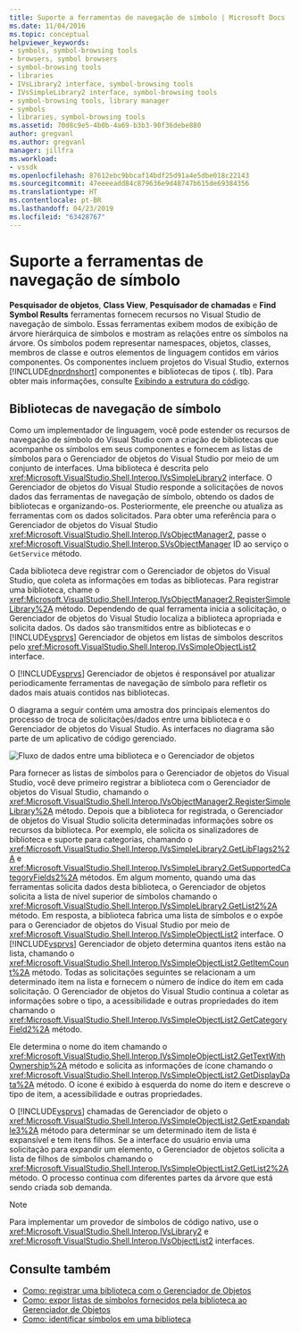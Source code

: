 ```yaml
---
title: Suporte a ferramentas de navegação de símbolo | Microsoft Docs
ms.date: 11/04/2016
ms.topic: conceptual
helpviewer_keywords:
- symbols, symbol-browsing tools
- browsers, symbol browsers
- symbol-browsing tools
- libraries
- IVsLibrary2 interface, symbol-browsing tools
- IVsSimpleLibrary2 interface, symbol-browsing tools
- symbol-browsing tools, library manager
- symbols
- libraries, symbol-browsing tools
ms.assetid: 70d8c9e5-4b0b-4a69-b3b3-90f36debe880
author: gregvanl
ms.author: gregvanl
manager: jillfra
ms.workload:
- vssdk
ms.openlocfilehash: 87612ebc9bbcaf14bdf25d91a4e5dbe018c22143
ms.sourcegitcommit: 47eeeeadd84c879636e9d48747b615de69384356
ms.translationtype: HT
ms.contentlocale: pt-BR
ms.lasthandoff: 04/23/2019
ms.locfileid: "63428767"
---
```

# <a name="supporting-symbol-browsing-tools"></a>Suporte a ferramentas de navegação de símbolo
**Pesquisador de objetos**, **Class View**, **Pesquisador de chamadas** e **Find Symbol Results** ferramentas fornecem recursos no Visual Studio de navegação de símbolo. Essas ferramentas exibem modos de exibição de árvore hierárquica de símbolos e mostram as relações entre os símbolos na árvore. Os símbolos podem representar namespaces, objetos, classes, membros de classe e outros elementos de linguagem contidos em vários componentes. Os componentes incluem projetos do Visual Studio, externos [!INCLUDE[dnprdnshort](../../code-quality/includes/dnprdnshort_md.md)] componentes e bibliotecas de tipos (. tlb). Para obter mais informações, consulte [Exibindo a estrutura do código](../../ide/viewing-the-structure-of-code.md).

## <a name="symbol-browsing-libraries"></a>Bibliotecas de navegação de símbolo
 Como um implementador de linguagem, você pode estender os recursos de navegação de símbolo do Visual Studio com a criação de bibliotecas que acompanhe os símbolos em seus componentes e fornecem as listas de símbolos para o Gerenciador de objetos do Visual Studio por meio de um conjunto de interfaces. Uma biblioteca é descrita pelo <xref:Microsoft.VisualStudio.Shell.Interop.IVsSimpleLibrary2> interface. O Gerenciador de objetos do Visual Studio responde a solicitações de novos dados das ferramentas de navegação de símbolo, obtendo os dados de bibliotecas e organizando-os. Posteriormente, ele preenche ou atualiza as ferramentas com os dados solicitados. Para obter uma referência para o Gerenciador de objetos do Visual Studio <xref:Microsoft.VisualStudio.Shell.Interop.IVsObjectManager2>, passe o <xref:Microsoft.VisualStudio.Shell.Interop.SVsObjectManager> ID ao serviço o `GetService` método.

 Cada biblioteca deve registrar com o Gerenciador de objetos do Visual Studio, que coleta as informações em todas as bibliotecas. Para registrar uma biblioteca, chame o <xref:Microsoft.VisualStudio.Shell.Interop.IVsObjectManager2.RegisterSimpleLibrary%2A> método. Dependendo de qual ferramenta inicia a solicitação, o Gerenciador de objetos do Visual Studio localiza a biblioteca apropriada e solicita dados. Os dados são transmitidos entre as bibliotecas e o [!INCLUDE[vsprvs](../../code-quality/includes/vsprvs_md.md)] Gerenciador de objetos em listas de símbolos descritos pelo <xref:Microsoft.VisualStudio.Shell.Interop.IVsSimpleObjectList2> interface.

 O [!INCLUDE[vsprvs](../../code-quality/includes/vsprvs_md.md)] Gerenciador de objetos é responsável por atualizar periodicamente ferramentas de navegação de símbolo para refletir os dados mais atuais contidos nas bibliotecas.

 O diagrama a seguir contém uma amostra dos principais elementos do processo de troca de solicitações/dados entre uma biblioteca e o Gerenciador de objetos do Visual Studio. As interfaces no diagrama são parte de um aplicativo de código gerenciado.

 ![Fluxo de dados entre uma biblioteca e o Gerenciador de objetos](../../extensibility/internals/media/callbrowserdiagram.gif "CallBrowserDiagram")

 Para fornecer as listas de símbolos para o Gerenciador de objetos do Visual Studio, você deve primeiro registrar a biblioteca com o Gerenciador de objetos do Visual Studio, chamando o <xref:Microsoft.VisualStudio.Shell.Interop.IVsObjectManager2.RegisterSimpleLibrary%2A> método. Depois que a biblioteca for registrada, o Gerenciador de objetos do Visual Studio solicita determinadas informações sobre os recursos da biblioteca. Por exemplo, ele solicita os sinalizadores de biblioteca e suporte para categorias, chamando o <xref:Microsoft.VisualStudio.Shell.Interop.IVsSimpleLibrary2.GetLibFlags2%2A> e <xref:Microsoft.VisualStudio.Shell.Interop.IVsSimpleLibrary2.GetSupportedCategoryFields2%2A> métodos. Em algum momento, quando uma das ferramentas solicita dados desta biblioteca, o Gerenciador de objetos solicita a lista de nível superior de símbolos chamando o <xref:Microsoft.VisualStudio.Shell.Interop.IVsSimpleLibrary2.GetList2%2A> método. Em resposta, a biblioteca fabrica uma lista de símbolos e o expõe para o Gerenciador de objetos do Visual Studio por meio de <xref:Microsoft.VisualStudio.Shell.Interop.IVsSimpleObjectList2> interface. O [!INCLUDE[vsprvs](../../code-quality/includes/vsprvs_md.md)] Gerenciador de objeto determina quantos itens estão na lista, chamando o <xref:Microsoft.VisualStudio.Shell.Interop.IVsSimpleObjectList2.GetItemCount%2A> método. Todas as solicitações seguintes se relacionam a um determinado item na lista e fornecem o número de índice do item em cada solicitação. O Gerenciador de objetos do Visual Studio continua a coletar as informações sobre o tipo, a acessibilidade e outras propriedades do item chamando o <xref:Microsoft.VisualStudio.Shell.Interop.IVsSimpleObjectList2.GetCategoryField2%2A> método.

 Ele determina o nome do item chamando o <xref:Microsoft.VisualStudio.Shell.Interop.IVsSimpleObjectList2.GetTextWithOwnership%2A> método e solicita as informações de ícone chamando o <xref:Microsoft.VisualStudio.Shell.Interop.IVsSimpleObjectList2.GetDisplayData%2A> método. O ícone é exibido à esquerda do nome do item e descreve o tipo de item, a acessibilidade e outras propriedades.

 O [!INCLUDE[vsprvs](../../code-quality/includes/vsprvs_md.md)] chamadas de Gerenciador de objeto o <xref:Microsoft.VisualStudio.Shell.Interop.IVsSimpleObjectList2.GetExpandable3%2A> método para determinar se um determinado item de lista é expansível e tem itens filhos. Se a interface do usuário envia uma solicitação para expandir um elemento, o Gerenciador de objetos solicita a lista de filhos de símbolos chamando o <xref:Microsoft.VisualStudio.Shell.Interop.IVsSimpleObjectList2.GetList2%2A> método. O processo continua com diferentes partes da árvore que está sendo criada sob demanda.

> [!NOTE]
> Para implementar um provedor de símbolos de código nativo, use o <xref:Microsoft.VisualStudio.Shell.Interop.IVsLibrary2> e <xref:Microsoft.VisualStudio.Shell.Interop.IVsObjectList2> interfaces.

## <a name="see-also"></a>Consulte também
- [Como: registrar uma biblioteca com o Gerenciador de Objetos](../../extensibility/internals/how-to-register-a-library-with-the-object-manager.md)
- [Como: expor listas de símbolos fornecidos pela biblioteca ao Gerenciador de Objetos](../../extensibility/internals/how-to-expose-lists-of-symbols-provided-by-the-library-to-the-object-manager.md)
- [Como: identificar símbolos em uma biblioteca](../../extensibility/internals/how-to-identify-symbols-in-a-library.md)